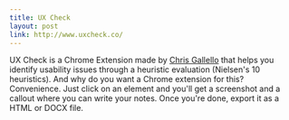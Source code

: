 ```yaml
---
title: UX Check
layout: post
link: http://www.uxcheck.co/
---
```


UX Check is a Chrome Extension made by [Chris Gallello](https://medium.com/@cgallello/low-cost-usability-testing-61b5f8a2a1be#.vj474peeo) that helps you identify usability issues through a heuristic evaluation (Nielsen's 10 heuristics). And why do you want a Chrome extension for this? Convenience. Just click on an element and you'll get a screenshot and a callout where you can write your notes. Once you're done, export it as a HTML or DOCX file.
